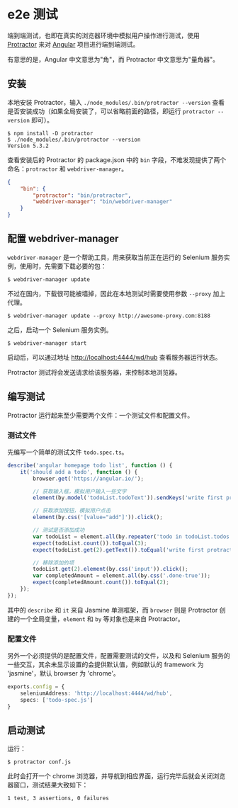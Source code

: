# e2e 测试

端到端测试，也即在真实的浏览器环境中模拟用户操作进行测试，使用 [Protractor](http://www.protractortest.org/#/) 来对 [Angular](http://angular.io/) 项目进行端到端测试。

有意思的是，Angular 中文意思为"角"，而 Protractor 中文意思为"量角器"。

## 安装

本地安装 Protractor，输入 `./node_modules/.bin/protractor --version` 查看是否安装成功（如果全局安装了，可以省略前面的路径，即运行 `protractor --version` 即可）。

```
$ npm install -D protractor
$ ./node_modules/.bin/protractor --version
Version 5.3.2
```

查看安装后的 Protractor 的 package.json 中的 `bin` 字段，不难发现提供了两个命名：`protractor` 和 `webdriver-manager`。

```json
{
    "bin": {
        "protractor": "bin/protractor",
        "webdriver-manager": "bin/webdriver-manager"
    }
}
```

## 配置 webdriver-manager

`webdriver-manager` 是一个帮助工具，用来获取当前正在运行的 Selenium 服务实例，使用时，先需要下载必要的包：

```shell
$ webdriver-manager update
```

不过在国内，下载很可能被墙掉，因此在本地测试时需要使用参数 `--proxy` 加上代理。

```shell
$ webdriver-manager update --proxy http://awesome-proxy.com:8188
```

之后，启动一个 Selenium 服务实例。

```shell
$ webdriver-manager start
```

启动后，可以通过地址 [http://localhost:4444/wd/hub](http://localhost:4444/wd/hub.) 查看服务器运行状态。

Protractor 测试将会发送请求给该服务器，来控制本地浏览器。

## 编写测试

Protractor 运行起来至少需要两个文件：一个测试文件和配置文件。

### 测试文件

先编写一个简单的测试文件 `todo.spec.ts`。

```ts
describe('angular homepage todo list', function () {
    it('should add a todo', function () {
        browser.get('https://angular.io/');

        // 获取输入框，模拟用户输入一些文字
        element(by.model('todoList.todoText')).sendKeys('write first protractor test');

        // 获取添加按钮，模拟用户点击
        element(by.css('[value="add"]')).click();

        // 测试是否添加成功
        var todoList = element.all(by.repeater('todo in todoList.todos'));
        expect(todoList.count()).toEqual(3);
        expect(todoList.get(2).getText()).toEqual('write first protractor test');

        // 移除添加的项
        todoList.get(2).element(by.css('input')).click();
        var completedAmount = element.all(by.css('.done-true'));
        expect(completedAmount.count()).toEqual(2);
    });
});
```

其中的 `describe` 和 `it` 来自 Jasmine 单测框架，而 `browser` 则是 Protractor 创建的一个全局变量，`element` 和 `by` 等对象也是来自 Protractor。

### 配置文件

另外一个必须提供的是配置文件，配置需要测试的文件，以及和 Selenium 服务的一些交互，其余未显示设置的会提供默认值，例如默认的 framework 为 'jasmine'，默认 browser 为 'chrome'。

```ts
exports.config = {
    seleniumAddress: 'http://localhost:4444/wd/hub',
    specs: ['todo-spec.js']
}
```

## 启动测试

运行：

```shell
$ protractor conf.js
```

此时会打开一个 chrome 浏览器，并导航到相应界面，运行完毕后就会关闭浏览器窗口，测试结果大致如下：

```
1 test, 3 assertions, 0 failures
```

